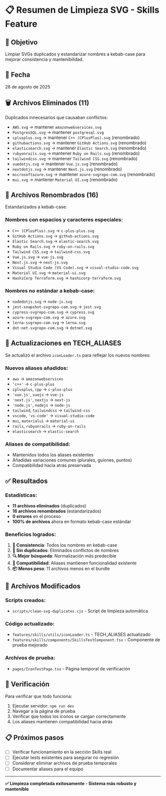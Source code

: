 # 📋 Resumen de Limpieza SVG - Skills Feature

## 🎯 Objetivo

Limpiar SVGs duplicados y estandarizar nombres a kebab-case para mejorar consistencia y mantenibilidad.

## 📅 Fecha

28 de agosto de 2025

## 🗑️ Archivos Eliminados (11)

Duplicados innecesarios que causaban conflictos:

- `AWS.svg` → mantener `amazonwebservices.svg`
- `PostgresSQL.svg` → mantener `postgresql.svg`
- `cplusplus.svg` → mantener `C++ (CPlusPlus).svg` (renombrado)
- `githubactions.svg` → mantener `GitHub Actions.svg` (renombrado)
- `elasticsearch.svg` → mantener `Elastic Search.svg` (renombrado)
- `rubyonrails.svg` → mantener `Ruby on Rails.svg` (renombrado)
- `tailwindcss.svg` → mantener `Tailwind CSS.svg` (renombrado)
- `vuedotjs.svg` → mantener `Vue.js.svg` (renombrado)
- `nextdotjs.svg` → mantener `Next.js.svg` (renombrado)
- `microsoftazure.svg` → mantener `azure-svgrepo-com.svg` (renombrado)
- `mui.svg` → mantener `Material UI.svg` (renombrado)

## 📝 Archivos Renombrados (16)

Estandarizados a kebab-case:

### Nombres con espacios y caracteres especiales:

- `C++ (CPlusPlus).svg` → `c-plus-plus.svg`
- `GitHub Actions.svg` → `github-actions.svg`
- `Elastic Search.svg` → `elastic-search.svg`
- `Ruby on Rails.svg` → `ruby-on-rails.svg`
- `Tailwind CSS.svg` → `tailwind-css.svg`
- `Vue.js.svg` → `vue-js.svg`
- `Next.js.svg` → `next-js.svg`
- `Visual Studio Code (VS Code).svg` → `visual-studio-code.svg`
- `Material UI.svg` → `material-ui.svg`
- `HashiCorp Terraform.svg` → `hashicorp-terraform.svg`

### Nombres no estándar a kebab-case:

- `nodedotjs.svg` → `node-js.svg`
- `jest-snapshot-svgrepo-com.svg` → `jest.svg`
- `cypress-svgrepo-com.svg` → `cypress.svg`
- `azure-svgrepo-com.svg` → `azure.svg`
- `lerna-svgrepo-com.svg` → `lerna.svg`
- `dot-net-svgrepo-com.svg` → `dotnet.svg`

## 🔄 Actualizaciones en TECH_ALIASES

Se actualizó el archivo `iconLoader.ts` para reflejar los nuevos nombres:

### Nuevos aliases añadidos:

- `aws` → `amazonwebservices`
- `'c++'` → `c-plus-plus`
- `cplusplus`, `cpp` → `c-plus-plus`
- `'vue.js'`, `vuejs` → `vue-js`
- `'next.js'`, `nextjs` → `next-js`
- `'node.js'`, `nodejs` → `node-js`
- `tailwind`, `tailwindcss` → `tailwind-css`
- `vscode`, `'vs-code'` → `visual-studio-code`
- `mui`, `materialui` → `material-ui`
- `rails`, `rubyonrails` → `ruby-on-rails`
- `elasticsearch` → `elastic-search`

### Aliases de compatibilidad:

- Mantenidos todos los aliases existentes
- Añadidas variaciones comunes (plurales, guiones, puntos)
- Compatibilidad hacia atrás preservada

## ✅ Resultados

### Estadísticas:

- **11 archivos eliminados** (duplicados)
- **16 archivos renombrados** (estandarizados)
- **0 errores** en el proceso
- **100% de archivos** ahora en formato kebab-case estándar

### Beneficios logrados:

1. **🎯 Consistencia**: Todos los nombres en kebab-case
2. **🚫 Sin duplicados**: Eliminados conflictos de nombres
3. **🔍 Mejor búsqueda**: Normalización más predecible
4. **🧪 Compatibilidad**: Aliases mantienen funcionalidad existente
5. **📦 Menos peso**: 11 archivos menos en el bundle

## 🔧 Archivos Modificados

### Scripts creados:

- `scripts/clean-svg-duplicates.cjs` - Script de limpieza automática

### Código actualizado:

- `features/skills/utils/iconLoader.ts` - TECH_ALIASES actualizado
- `features/skills/components/SkillsTestComponent.tsx` - Componente de prueba mejorado

### Archivos de prueba:

- `pages/IconTestPage.tsx` - Página temporal de verificación

## 🧪 Verificación

Para verificar que todo funciona:

1. Ejecutar servidor: `npm run dev`
2. Navegar a la página de prueba
3. Verificar que todos los iconos se cargan correctamente
4. Los aliases mantienen compatibilidad hacia atrás

## 📋 Próximos pasos

- [ ] Verificar funcionamiento en la sección Skills real
- [ ] Ejecutar tests existentes para asegurar no regresión
- [ ] Considerar eliminar archivos de prueba temporales
- [ ] Documentar aliases para el equipo

---

**✅ Limpieza completada exitosamente - Sistema más robusto y mantenible**

